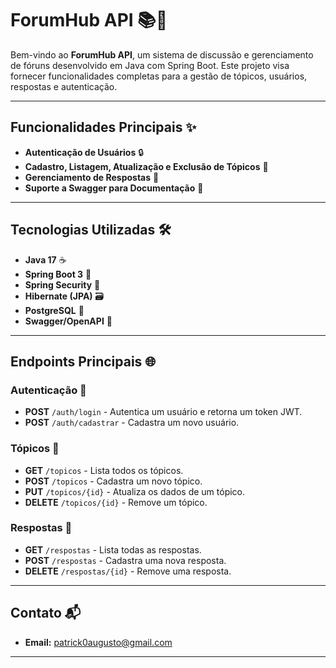 # ForumHub API 📚💬

Bem-vindo ao **ForumHub API**, um sistema de discussão e gerenciamento de fóruns desenvolvido em Java com Spring Boot. Este projeto visa fornecer funcionalidades completas para a gestão de tópicos, usuários, respostas e autenticação.

---

## Funcionalidades Principais ✨

- **Autenticação de Usuários** 🔒
- **Cadastro, Listagem, Atualização e Exclusão de Tópicos** 📝
- **Gerenciamento de Respostas** 💬
- **Suporte a Swagger para Documentação** 📖

---

## Tecnologias Utilizadas 🛠️

- **Java 17** ☕
- **Spring Boot 3** 🌱
- **Spring Security** 🔐
- **Hibernate (JPA)** 🗃️
- **PostgreSQL** 🐘
- **Swagger/OpenAPI** 📘

---

## Endpoints Principais 🌐

### Autenticação 🔑

- **POST** `/auth/login` - Autentica um usuário e retorna um token JWT.
- **POST** `/auth/cadastrar` - Cadastra um novo usuário.

### Tópicos 📝

- **GET** `/topicos` - Lista todos os tópicos.
- **POST** `/topicos` - Cadastra um novo tópico.
- **PUT** `/topicos/{id}` - Atualiza os dados de um tópico.
- **DELETE** `/topicos/{id}` - Remove um tópico.

### Respostas 💬

- **GET** `/respostas` - Lista todas as respostas.
- **POST** `/respostas` - Cadastra uma nova resposta.
- **DELETE** `/respostas/{id}` - Remove uma resposta.

---


## Contato 📬
- **Email:** patrick0augusto@gmail.com

---

